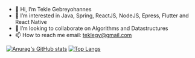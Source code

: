 - 👋 Hi, I’m Tekle Gebreyohannes
- 👀 I’m interested in Java, Spring, ReactJS, NodeJS, Epress, Flutter and React Native
- 💞️ I’m looking to collaborate on Algorithms and Datastructures
- 📫 How to reach me email: teklegy@gmail.com
<!---
gtekle/gtekle is a ✨ special ✨ repository because its `README.md` (this file) appears on your GitHub profile.
You can click the Preview link to take a look at your changes.
--->

[![Anurag's GitHub stats](https://github-readme-stats.vercel.app/api?username=gtekle)](https://github.com/anuraghazra/github-readme-stats)
[![Top Langs](https://github-readme-stats.vercel.app/api/top-langs/?username=gtekle)](https://github.com/anuraghazra/github-readme-stats)
